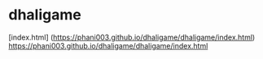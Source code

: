 # dhaligame
[index.html]
(https://phani003.github.io/dhaligame/dhaligame/index.html)
https://phani003.github.io/dhaligame/dhaligame/index.html
